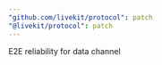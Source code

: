 ```yaml
---
"github.com/livekit/protocol": patch
"@livekit/protocol": patch
---
```


E2E reliability for data channel
